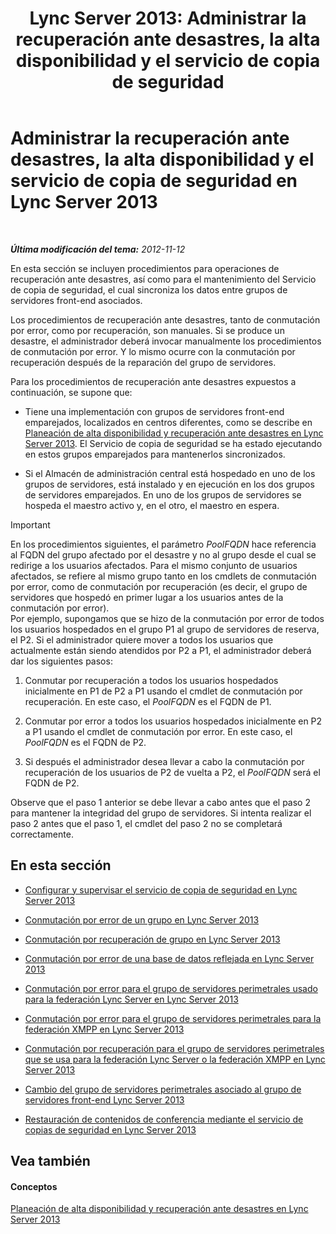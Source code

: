 ﻿---
title: 'Lync Server 2013: Administrar la recuperación ante desastres, la alta disponibilidad y el servicio de copia de seguridad'
TOCTitle: Administrar la recuperación ante desastres, la alta disponibilidad y el servicio de copia de seguridad en Lync Server 2013
ms:assetid: f4cd36fb-ffd6-48fa-b761-e11b3bcff91a
ms:mtpsurl: https://technet.microsoft.com/es-es/library/JJ721939(v=OCS.15)
ms:contentKeyID: 49889817
ms.date: 01/07/2017
mtps_version: v=OCS.15
ms.translationtype: HT
---

# Administrar la recuperación ante desastres, la alta disponibilidad y el servicio de copia de seguridad en Lync Server 2013

 

_**Última modificación del tema:** 2012-11-12_

En esta sección se incluyen procedimientos para operaciones de recuperación ante desastres, así como para el mantenimiento del Servicio de copia de seguridad, el cual sincroniza los datos entre grupos de servidores front-end asociados.

Los procedimientos de recuperación ante desastres, tanto de conmutación por error, como por recuperación, son manuales. Si se produce un desastre, el administrador deberá invocar manualmente los procedimientos de conmutación por error. Y lo mismo ocurre con la conmutación por recuperación después de la reparación del grupo de servidores.

Para los procedimientos de recuperación ante desastres expuestos a continuación, se supone que:

  - Tiene una implementación con grupos de servidores front-end emparejados, localizados en centros diferentes, como se describe en [Planeación de alta disponibilidad y recuperación ante desastres en Lync Server 2013](lync-server-2013-planning-for-high-availability-and-disaster-recovery.md). El Servicio de copia de seguridad se ha estado ejecutando en estos grupos emparejados para mantenerlos sincronizados.

  - Si el Almacén de administración central está hospedado en uno de los grupos de servidores, está instalado y en ejecución en los dos grupos de servidores emparejados. En uno de los grupos de servidores se hospeda el maestro activo y, en el otro, el maestro en espera.

> [!IMPORTANT]  
> En los procedimientos siguientes, el parámetro <em>PoolFQDN</em> hace referencia al FQDN del grupo afectado por el desastre y no al grupo desde el cual se redirige a los usuarios afectados. Para el mismo conjunto de usuarios afectados, se refiere al mismo grupo tanto en los cmdlets de conmutación por error, como de conmutación por recuperación (es decir, el grupo de servidores que hospedó en primer lugar a los usuarios antes de la conmutación por error).<br />
> Por ejemplo, supongamos que se hizo de la conmutación por error de todos los usuarios hospedados en el grupo P1 al grupo de servidores de reserva, el P2. Si el administrador quiere mover a todos los usuarios que actualmente están siendo atendidos por P2 a P1, el administrador deberá dar los siguientes pasos:
> <ol>
> <li><p>Conmutar por recuperación a todos los usuarios hospedados inicialmente en P1 de P2 a P1 usando el cmdlet de conmutación por recuperación. En este caso, el <em>PoolFQDN</em> es el FQDN de P1.</p></li>
> <li><p>Conmutar por error a todos los usuarios hospedados inicialmente en P2 a P1 usando el cmdlet de conmutación por error. En este caso, el <em>PoolFQDN</em> es el FQDN de P2.</p></li>
> <li><p>Si después el administrador desea llevar a cabo la conmutación por recuperación de los usuarios de P2 de vuelta a P2, el <em>PoolFQDN</em> será el FQDN de P2.</p></li>
> </ol>
> Observe que el paso 1 anterior se debe llevar a cabo antes que el paso 2 para mantener la integridad del grupo de servidores. Si intenta realizar el paso 2 antes que el paso 1, el cmdlet del paso 2 no se completará correctamente.


## En esta sección

  - [Configurar y supervisar el servicio de copia de seguridad en Lync Server 2013](lync-server-2013-configuring-and-monitoring-the-backup-service.md)

  - [Conmutación por error de un grupo en Lync Server 2013](lync-server-2013-failing-over-a-pool.md)

  - [Conmutación por recuperación de grupo en Lync Server 2013](lync-server-2013-failing-back-a-pool.md)

  - [Conmutación por error de una base de datos reflejada en Lync Server 2013](lync-server-2013-failing-over-a-mirrored-database.md)

  - [Conmutación por error para el grupo de servidores perimetrales usado para la federación Lync Server en Lync Server 2013](lync-server-2013-failing-over-the-edge-pool-used-for-lync-server-federation.md)

  - [Conmutación por error para el grupo de servidores perimetrales para la federación XMPP en Lync Server 2013](lync-server-2013-failing-over-the-edge-pool-used-for-xmpp-federation.md)

  - [Conmutación por recuperación para el grupo de servidores perimetrales que se usa para la federación Lync Server o la federación XMPP en Lync Server 2013](lync-server-2013-failing-back-the-edge-pool-used-for-lync-server-federation-or-xmpp-federation.md)

  - [Cambio del grupo de servidores perimetrales asociado al grupo de servidores front-end Lync Server 2013](lync-server-2013-changing-the-edge-pool-associated-with-a-front-end-pool.md)

  - [Restauración de contenidos de conferencia mediante el servicio de copias de seguridad en Lync Server 2013](lync-server-2013-restoring-conference-contents-using-the-backup-service.md)

## Vea también

#### Conceptos

[Planeación de alta disponibilidad y recuperación ante desastres en Lync Server 2013](lync-server-2013-planning-for-high-availability-and-disaster-recovery.md)

